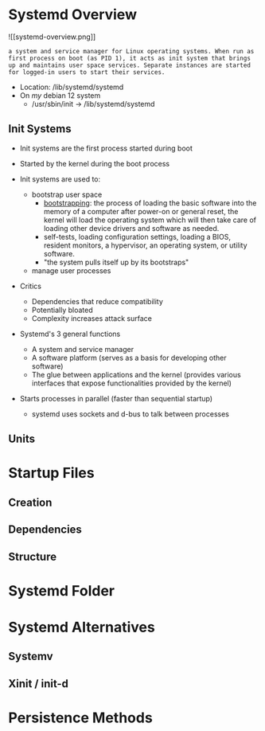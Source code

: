 # Systemd Overview
![[systemd-overview.png]]
```text
a system and service manager for Linux operating systems. When run as first process on boot (as PID 1), it acts as init system that brings up and maintains user space services. Separate instances are started for logged-in users to start their services.
```
- Location: /lib/systemd/systemd
- On *my* debian 12 system
	- /usr/sbin/init -> /lib/systemd/systemd

## Init Systems
- Init systems are the first process started during boot
- Started by the kernel during the boot process

- Init systems are used to:
	- bootstrap user space
		- <u>bootstrapping</u>: the process of loading the basic software into the memory of a computer after power-on or general reset, the kernel will load the operating system which will then take care of loading other device drivers and software as needed.
		- self-tests, loading configuration settings, loading a BIOS, resident monitors, a hypervisor, an operating system, or utility software. 
		- "the system pulls itself up by its bootstraps"
	- manage user processes

- Critics
	- Dependencies that reduce compatibility
	- Potentially bloated
	- Complexity increases attack surface

- Systemd's 3 general functions
	- A system and service manager
	- A software platform (serves as a basis for developing other software)
	- The glue between applications and the kernel (provides various interfaces that expose functionalities provided by the kernel)

- Starts processes in parallel (faster than sequential startup)
	- systemd uses sockets and d-bus to talk between processes
## Units

# Startup Files

## Creation

## Dependencies

## Structure

# Systemd Folder

# Systemd Alternatives
## Systemv

## Xinit / init-d

# Persistence Methods
